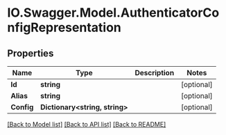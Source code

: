 # IO.Swagger.Model.AuthenticatorConfigRepresentation
## Properties

Name | Type | Description | Notes
------------ | ------------- | ------------- | -------------
**Id** | **string** |  | [optional] 
**Alias** | **string** |  | [optional] 
**Config** | **Dictionary&lt;string, string&gt;** |  | [optional] 

[[Back to Model list]](../README.md#documentation-for-models) [[Back to API list]](../README.md#documentation-for-api-endpoints) [[Back to README]](../README.md)

